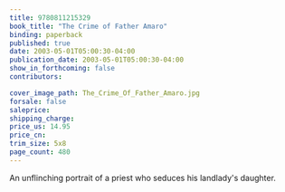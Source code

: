 ```yaml
---
title: 9780811215329
book_title: "The Crime of Father Amaro"
binding: paperback
published: true
date: 2003-05-01T05:00:30-04:00
publication_date: 2003-05-01T05:00:30-04:00
show_in_forthcoming: false
contributors:

cover_image_path: The_Crime_Of_Father_Amaro.jpg
forsale: false
saleprice:
shipping_charge:
price_us: 14.95
price_cn:
trim_size: 5x8
page_count: 480
---
```

An unflinching portrait of a priest who seduces his landlady's daughter.

